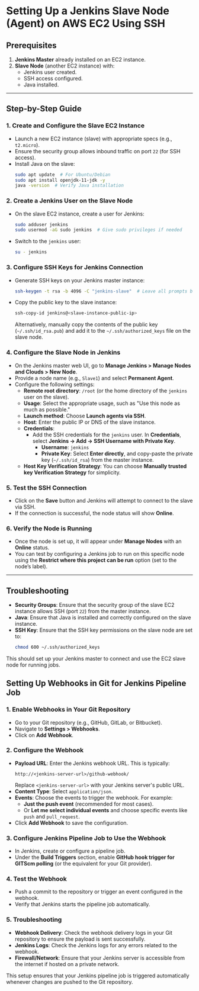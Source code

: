 # Setting Up a Jenkins Slave Node (Agent) on AWS EC2 Using SSH  

## Prerequisites  
1. **Jenkins Master** already installed on an EC2 instance.  
2. **Slave Node** (another EC2 instance) with:  
    - Jenkins user created.  
    - SSH access configured.  
    - Java installed.  

---

## Step-by-Step Guide  

### 1. Create and Configure the Slave EC2 Instance  
- Launch a new EC2 instance (slave) with appropriate specs (e.g., `t2.micro`).  
- Ensure the security group allows inbound traffic on port `22` (for SSH access).  
- Install Java on the slave:  
  ```bash  
  sudo apt update  # For Ubuntu/Debian  
  sudo apt install openjdk-11-jdk -y  
  java -version  # Verify Java installation  
  ```  

### 2. Create a Jenkins User on the Slave Node  
- On the slave EC2 instance, create a user for Jenkins:  
  ```bash  
  sudo adduser jenkins  
  sudo usermod -aG sudo jenkins  # Give sudo privileges if needed  
  ```  
- Switch to the `jenkins` user:  
  ```bash  
  su - jenkins  
  ```  

### 3. Configure SSH Keys for Jenkins Connection  
- Generate SSH keys on your Jenkins master instance:  
  ```bash  
  ssh-keygen -t rsa -b 4096 -C "jenkins-slave"  # Leave all prompts blank for defaults  
  ```  
- Copy the public key to the slave instance:  
  ```bash  
  ssh-copy-id jenkins@<slave-instance-public-ip>  
  ```  
  Alternatively, manually copy the contents of the public key (`~/.ssh/id_rsa.pub`) and add it to the `~/.ssh/authorized_keys` file on the slave node.  

### 4. Configure the Slave Node in Jenkins  
- On the Jenkins master web UI, go to **Manage Jenkins > Manage Nodes and Clouds > New Node**.  
- Provide a node name (e.g., `Slave1`) and select **Permanent Agent**.  
- Configure the following settings:  
  - **Remote root directory**: `/root` (or the home directory of the `jenkins` user on the slave).  
  - **Usage**: Select the appropriate usage, such as "Use this node as much as possible."  
  - **Launch method**: Choose **Launch agents via SSH**.  
  - **Host**: Enter the public IP or DNS of the slave instance.  
  - **Credentials**:  
     - Add the SSH credentials for the `jenkins` user. In **Credentials**, select **Jenkins → Add → SSH Username with Private Key**.  
        - **Username**: `jenkins`  
        - **Private Key**: Select **Enter directly**, and copy-paste the private key (`~/.ssh/id_rsa`) from the master instance.  
  - **Host Key Verification Strategy**: You can choose **Manually trusted key Verification Strategy** for simplicity.  

### 5. Test the SSH Connection  
- Click on the **Save** button and Jenkins will attempt to connect to the slave via SSH.  
- If the connection is successful, the node status will show **Online**.  

### 6. Verify the Node is Running  
- Once the node is set up, it will appear under **Manage Nodes** with an **Online** status.  
- You can test by configuring a Jenkins job to run on this specific node using the **Restrict where this project can be run** option (set to the node’s label).  

---

## Troubleshooting  
- **Security Groups**: Ensure that the security group of the slave EC2 instance allows SSH (port `22`) from the master instance.  
- **Java**: Ensure that Java is installed and correctly configured on the slave instance.  
- **SSH Key**: Ensure that the SSH key permissions on the slave node are set to:  
  ```bash  
  chmod 600 ~/.ssh/authorized_keys  
  ```  

This should set up your Jenkins master to connect and use the EC2 slave node for running jobs.  

## Setting Up Webhooks in Git for Jenkins Pipeline Job  

### 1. Enable Webhooks in Your Git Repository  
- Go to your Git repository (e.g., GitHub, GitLab, or Bitbucket).  
- Navigate to **Settings > Webhooks**.  
- Click on **Add Webhook**.  

### 2. Configure the Webhook  
- **Payload URL**: Enter the Jenkins webhook URL. This is typically:  
    ```
    http://<jenkins-server-url>/github-webhook/
    ```  
    Replace `<jenkins-server-url>` with your Jenkins server's public URL.  
- **Content Type**: Select `application/json`.  
- **Events**: Choose the events to trigger the webhook. For example:  
    - **Just the push event** (recommended for most cases).  
    - Or **Let me select individual events** and choose specific events like `push` and `pull_request`.  
- Click **Add Webhook** to save the configuration.  

### 3. Configure Jenkins Pipeline Job to Use the Webhook  
- In Jenkins, create or configure a pipeline job.  
- Under the **Build Triggers** section, enable **GitHub hook trigger for GITScm polling** (or the equivalent for your Git provider).  

### 4. Test the Webhook  
- Push a commit to the repository or trigger an event configured in the webhook.  
- Verify that Jenkins starts the pipeline job automatically.

### 5. Troubleshooting  
- **Webhook Delivery**: Check the webhook delivery logs in your Git repository to ensure the payload is sent successfully.  
- **Jenkins Logs**: Check the Jenkins logs for any errors related to the webhook.  
- **Firewall/Network**: Ensure that your Jenkins server is accessible from the internet if hosted on a private network.  

This setup ensures that your Jenkins pipeline job is triggered automatically whenever changes are pushed to the Git repository.